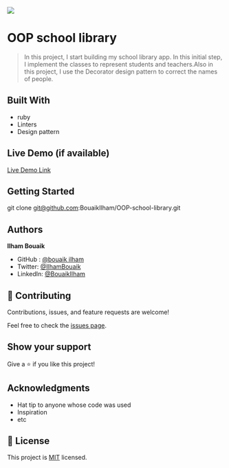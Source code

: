 ![](https://img.shields.io/badge/Microverse-blueviolet)

# OOP school library

> In this project, I start building my school library app. In this initial step, I implement the classes to represent students and teachers.Also in this project, I use the Decorator design pattern to correct the names of people.




## Built With

- ruby
- Linters
- Design pattern

## Live Demo (if available)

[Live Demo Link](https://livedemo.com)


## Getting Started
git clone git@github.com:BouaikIlham/OOP-school-library.git

## Authors

 **Ilham Bouaik**
 - GitHub : [@bouaik ilham](https://github.com/BouaikIlham)
 - Twitter: [@IlhamBouaik](https://twitter.com/IlhamBouaik)
 - LinkedIn: [@BouaikIlham](https://www.linkedin.com/in/bouaik-ilham-478478230/) 

## 🤝 Contributing

Contributions, issues, and feature requests are welcome!

Feel free to check the [issues page](../../issues/).

## Show your support

Give a ⭐️ if you like this project!

## Acknowledgments

- Hat tip to anyone whose code was used
- Inspiration
- etc

## 📝 License

This project is [MIT](./MIT.md) licensed.
